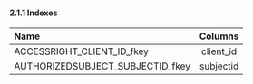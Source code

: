#### 2.1.1 Indexes

| Name        | Columns           |
|:----------- |:-----------------:|
| ACCESSRIGHT_CLIENT_ID_fkey | client_id |
| AUTHORIZEDSUBJECT_SUBJECTID_fkey | subjectid |